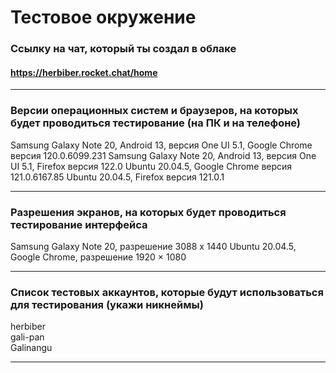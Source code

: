 # Тестовое окружение

### Ссылку на чат, который ты создал в облаке
#### https://herbiber.rocket.chat/home
***
### Версии операционных систем и браузеров, на которых будет проводиться тестирование (на ПК и на телефоне)
Samsung Galaxy Note 20, Android 13, версия One UI 5.1, Google Chrome версия 120.0.6099.231 
Samsung Galaxy Note 20, Android 13, версия One UI 5.1, Firefox версия 122.0
Ubuntu 20.04.5, Google Chrome версия 121.0.6167.85
Ubuntu 20.04.5, Firefox версия 121.0.1
***
### Разрешения экранов, на которых будет проводиться тестирование интерфейса
Samsung Galaxy Note 20, разрешение 3088 x 1440
Ubuntu 20.04.5, Google Chrome, разрешение 1920 × 1080
***
### Список тестовых аккаунтов, которые будут использоваться для тестирования (укажи никнеймы)

herbiber  
gali-pan  
Galinangu  

***
